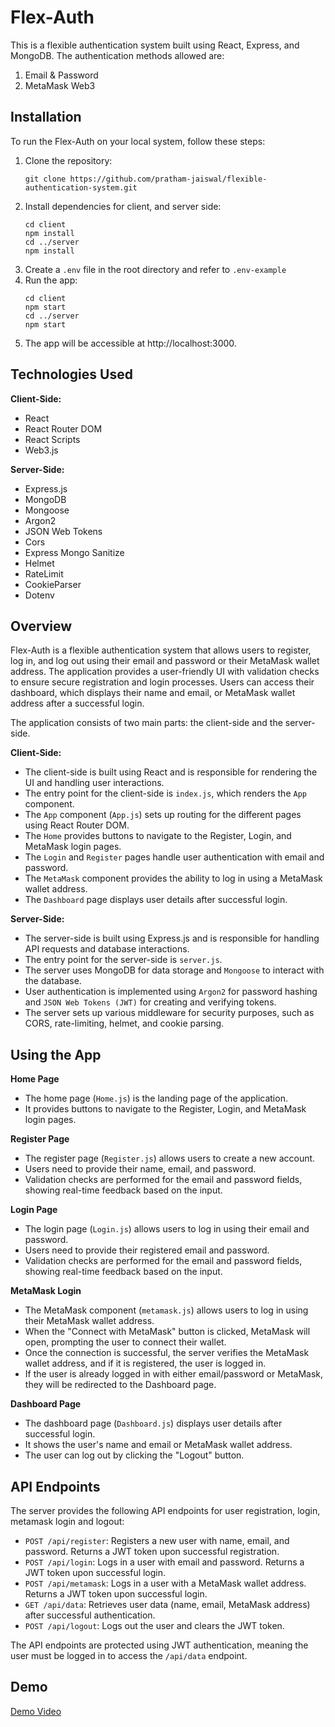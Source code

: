# Flex-Auth
This is a flexible authentication system built using React, Express, and MongoDB. The authentication methods allowed are:
1. Email & Password
2. MetaMask Web3

## Installation
To run the Flex-Auth on your local system, follow these steps:
1. Clone the repository:
    ```
    git clone https://github.com/pratham-jaiswal/flexible-authentication-system.git
    ```
2. Install dependencies for client, and server side:
    ```
    cd client
    npm install
    cd ../server
    npm install
    ```
3. Create a `.env` file in the root directory and refer to `.env-example`
4. Run the app:
    ```
    cd client
    npm start
    cd ../server
    npm start
    ```
5. The app will be accessible at http://localhost:3000.

## Technologies Used
**Client-Side:**
- React
- React Router DOM
- React Scripts
- Web3.js

**Server-Side:**
- Express.js
- MongoDB
- Mongoose
- Argon2
- JSON Web Tokens
- Cors
- Express Mongo Sanitize
- Helmet
- RateLimit
- CookieParser
- Dotenv

## Overview
Flex-Auth is a flexible authentication system that allows users to register, log in, and log out using their email and password or their MetaMask wallet address. The application provides a user-friendly UI with validation checks to ensure secure registration and login processes. Users can access their dashboard, which displays their name and email, or MetaMask wallet address after a successful login.

The application consists of two main parts: the client-side and the server-side.

**Client-Side:**
- The client-side is built using React and is responsible for rendering the UI and handling user interactions.
- The entry point for the client-side is `index.js`, which renders the `App` component.
- The `App` component (`App.js`) sets up routing for the different pages using React Router DOM.
- The `Home` provides buttons to navigate to the Register, Login, and MetaMask login pages.
- The `Login` and `Register` pages handle user authentication with email and password.
- The `MetaMask` component provides the ability to log in using a MetaMask wallet address.
- The `Dashboard` page displays user details after successful login.

**Server-Side:**
- The server-side is built using Express.js and is responsible for handling API requests and database interactions.
- The entry point for the server-side is `server.js`.
- The server uses MongoDB for data storage and `Mongoose` to interact with the database.
- User authentication is implemented using `Argon2` for password hashing and `JSON Web Tokens (JWT)` for creating and verifying tokens.
- The server sets up various middleware for security purposes, such as CORS, rate-limiting, helmet, and cookie parsing.

## Using the App
**Home Page**
- The home page (`Home.js`) is the landing page of the application.
- It provides buttons to navigate to the Register, Login, and MetaMask login pages.

**Register Page**
- The register page (`Register.js`) allows users to create a new account.
- Users need to provide their name, email, and password.
- Validation checks are performed for the email and password fields, showing real-time feedback based on the input.

**Login Page**
- The login page (`Login.js`) allows users to log in using their email and password.
- Users need to provide their registered email and password.
- Validation checks are performed for the email and password fields, showing real-time feedback based on the input.

**MetaMask Login**
- The MetaMask component (`metamask.js`) allows users to log in using their MetaMask wallet address.
- When the "Connect with MetaMask" button is clicked, MetaMask will open, prompting the user to connect their wallet.
- Once the connection is successful, the server verifies the MetaMask wallet address, and if it is registered, the user is logged in.
- If the user is already logged in with either email/password or MetaMask, they will be redirected to the Dashboard page.

**Dashboard Page**
- The dashboard page (`Dashboard.js`) displays user details after successful login.
- It shows the user's name and email or MetaMask wallet address.
- The user can log out by clicking the "Logout" button.

## API Endpoints
The server provides the following API endpoints for user registration, login, metamask login and logout:
- `POST /api/register`: Registers a new user with name, email, and password. Returns a JWT token upon successful registration.
- `POST /api/login`: Logs in a user with email and password. Returns a JWT token upon successful login.
- `POST /api/metamask`: Logs in a user with a MetaMask wallet address. Returns a JWT token upon successful login.
- `GET /api/data`: Retrieves user data (name, email, MetaMask address) after successful authentication.
- `POST /api/logout`: Logs out the user and clears the JWT token.

The API endpoints are protected using JWT authentication, meaning the user must be logged in to access the `/api/data` endpoint.

## Demo
[Demo Video](https://drive.google.com/file/d/13WdzJ-0qgAQBRygRnk6-cHCWUsCm2zXQ/view?usp=sharing)
